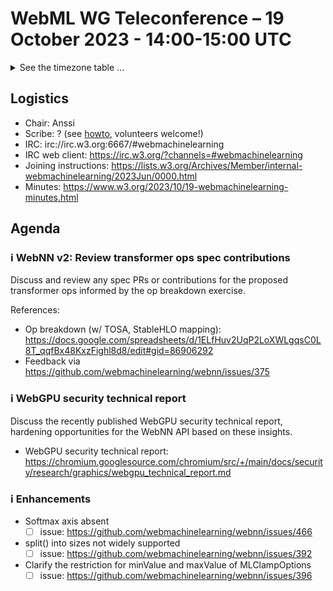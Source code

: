 # WebML WG Teleconference – 19 October 2023 - 14:00-15:00 UTC

<details><summary>See the timezone table ...</summary>
<table>
<tr><td> San Francisco (U.S.A. - California) <td> Thu, 19 October 2022 <td> 07:00 <td> UTC-7 hours
<tr><td> Boston (U.S.A. - Massachusetts) <td> Thu, 19 October 2022 <td> 10:00 <td> UTC-4 hours
<tr><td> London (United Kingdom - England) <td> Thu, 19 October 2022 <td> 15:00 <td> UTC+1 hours
<tr><td> Berlin (Germany) <td> Thu, 19 October 2022 <td> 16:00 <td> UTC+2 hours
<tr><td> Helsinki (Finland) <td> Thu, 19 October 2022 <td> 17:00 <td> UTC+3 hours
<tr><td> Shanghai (China) <td> Thu, 19 October 2022 <td> 22:00 <td> UTC+8 hours
<tr><td> Tokyo (Japan) <td> Thu, 19 October 2022 <td> 23:00 <td> UTC+9 hours
<tr><td> Corresponding UTC (GMT) <td> Thu, 19 October 2022 <td colspan=2> 14:00 UTC
</table>

Other locations: https://www.timeanddate.com/worldclock/fixedtime.html?iso=20231019T14
</details>

## Logistics

* Chair: Anssi
* Scribe: ? (see [howto](https://github.com/webmachinelearning/meetings/blob/main/scribe-howto.md), volunteers welcome!)
* IRC: irc://irc.w3.org:6667/#webmachinelearning
* IRC web client: https://irc.w3.org/?channels=#webmachinelearning
* Joining instructions: https://lists.w3.org/Archives/Member/internal-webmachinelearning/2023Jun/0000.html
* Minutes: https://www.w3.org/2023/10/19-webmachinelearning-minutes.html

## Agenda

### ℹ️ WebNN v2: Review transformer ops spec contributions

Discuss and review any spec PRs or contributions for the proposed transformer ops informed by the op breakdown exercise.

References:
- Op breakdown (w/ TOSA, StableHLO mapping): https://docs.google.com/spreadsheets/d/1ELfHuv2UqP2LoXWLgqsC0L8T_qqfBx48KxzFighl8d8/edit#gid=86906292
- Feedback via https://github.com/webmachinelearning/webnn/issues/375

### ℹ️ WebGPU security technical report

Discuss the recently published WebGPU security technical report, hardening opportunities for the WebNN API based on these insights.

- WebGPU security technical report: https://chromium.googlesource.com/chromium/src/+/main/docs/security/research/graphics/webgpu_technical_report.md

### ℹ️ Enhancements

- Softmax axis absent
  - [ ] issue: https://github.com/webmachinelearning/webnn/issues/466 
- split() into sizes not widely supported
  - [ ] issue: https://github.com/webmachinelearning/webnn/issues/392
- Clarify the restriction for minValue and maxValue of MLClampOptions
  - [ ] issue: https://github.com/webmachinelearning/webnn/issues/396
